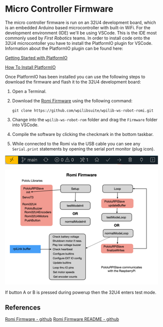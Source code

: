 # <a name="code"></a>Micro Controller Firmware
The micro controller firmware is run on an 32U4 development board, which is an embedded Arduino based microcontroller with built-in WiFi.  For the development environment (IDE) we'll be using VSCode.  This is the IDE most commonly used by <i>First Robotics</i> teams.  In order to install code onto the 32U4 microcontoller you have to install the PlatformIO plugin for VSCode. Information about the PlatformIO plugin can be found here:

[Getting Started with PlatformIO](https://dronebotworkshop.com/platformio/)

[How To Install PlatformIO ](https://www.youtube.com/watch?v=5edPOlQQKmo)

Once PlatformIO has been installed you can use the following steps to download the firmware and flash it to the 32U4 development board:

1. Open a Terminal.

2. Download the [Romi Firmware](https://github.com/wpilibsuite/wpilib-ws-robot-romi) using the following command:

    `git clone https://github.com/wpilibsuite/wpilib-ws-robot-romi.git`

3. Change into the `wpilib-ws-robot-rom` folder and drag the `Firmware` folder into VSCode.  

4. Compile the software by clicking the checkmark in the bottom taskbar.

5. While connected to the Romi via the USB cable you can see any `Serial.print` statements by opening the serial port monitor (plug icon).

![PlatformIO Taskbar](../../images/FRCTools/PlatformIOTaskbar.png)

![Romi Firmware](../../images/Romi/Romi.007.jpeg)

If button A or B is pressed during powerup then the 32U4 enters test mode.


## References 
[Romi Firmware - github](https://github.com/pololu/romi-32u4-arduino-library)
[Romi Firmware README - github](https://github.com/wpilibsuite/wpilib-ws-robot-romi/blob/main/firmware/README.md)


<!-- <h3><span style="float:left">
<a href="romiPiSoftware">Previous</a></span> -->
<!-- <span style="float:right">
<a href="romiVision">Next</a></span></h3> -->